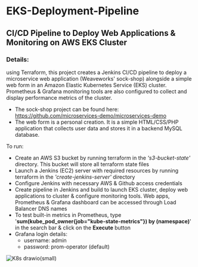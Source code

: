 # EKS-Deployment-Pipeline  
## CI/CD Pipeline to Deploy Web Applications & Monitoring on AWS EKS Cluster  

### Details:  
using Terraform, this project creates a Jenkins CI/CD pipeline to deploy a microservice web application (Weaveworks' sock-shop) alongside a simple web form in an Amazon Elastic Kubernetes Service (EKS) cluster. Prometheus & Grafana monitoring tools are also configured to collect and display performance metrics of the cluster.  
- The sock-shop project can be found here: https://github.com/microservices-demo/microservices-demo  
- The web form is a personal creation. It is a simple HTML/CSS/PHP application that collects user data and stores it in a backend MySQL database.  

To run:  
- Create an AWS S3 bucket by running terraform in the *'s3-bucket-state'* directory. This bucket will store all terraform state files  
- Launch a Jenkins (EC2) server with required resources by running terraform in the *'create-jenkins-server'* directory  
- Configure Jenkins with necessary AWS & Github access credentials
- Create pipeline in Jenkins and build to launch EKS cluster, deploy web applications to cluster & configure monitoring tools. Web apps, Prometheus & Grafana dashboard 
  can be accessed through Load Balancer DNS names  
- To test built-in metrics in Prometheus, type '**sum(kube_pod_owner{job="kube-state-metrics"}) by (namespace)**' in the search bar & click on the **Execute** button  
- Grafana login details:  
  - username: admin  
  - password: prom-operator (default)

 ![K8s drawio(small)](https://github.com/Lily-G1/EKS-Deployment-Pipeline/assets/104821662/910fc99f-a90c-4cad-8af0-3f13a4ce5add)
